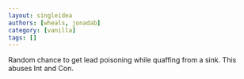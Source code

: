 ```yaml
---
layout: singleidea
authors: [wheals, jonadab]
category: [vanilla]
tags: []
---
```

Random chance to get lead poisoning while quaffing from a sink. This abuses Int and Con.
